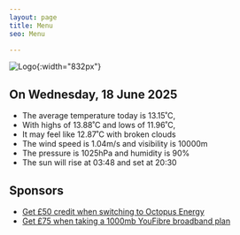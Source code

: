 ```yaml
---
layout: page
title: Menu
seo: Menu

---
```


![Logo](/images/logo.jpg){:width="832px"}

<!-- weather_marker starts -->
## On Wednesday, 18 June 2025

- The average temperature today is 13.15˚C,
- With highs of 13.88˚C and lows of 11.96˚C,
- It may feel like 12.87˚C with broken clouds
- The wind speed is 1.04m/s and visibility is 10000m
- The pressure is 1025hPa and humidity is 90%
- The sun will rise at 03:48 and set at 20:30

<!-- weather_marker ends -->

## Sponsors

- [Get £50 credit when switching to Octopus Energy](https://bit.ly/3oD1nnS)
- [Get £75 when taking a 1000mb YouFibre broadband plan](https://aklam.io/91zWhU?)
